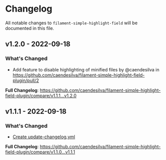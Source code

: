 # Changelog

All notable changes to `filament-simple-highlight-field` will be documented in this file.

## v1.2.0 - 2022-09-18

### What's Changed

- Add feature to disable highlighting of minified files by @caendesilva in https://github.com/caendesilva/filament-simple-highlight-field-plugin/pull/2

**Full Changelog**: https://github.com/caendesilva/filament-simple-highlight-field-plugin/compare/v1.1.1...v1.2.0

## v1.1.1 - 2022-09-18

### What's Changed

- [Create update-changelog.yml](https://github.com/caendesilva/filament-simple-highlight-field-plugin/commit/79197d7c149c517bacc97be67bbd62e6d11dfa4a)

**Full Changelog**: https://github.com/caendesilva/filament-simple-highlight-field-plugin/compare/v1.1.0...v1.1.1
